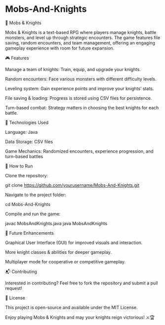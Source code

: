 # Mobs-And-Knights

🏰 Mobs & Knights

Mobs & Knights is a text-based RPG where players manage knights, battle monsters, and level up through strategic encounters. The game features file saving, random encounters, and team management, offering an engaging gameplay experience with room for future expansion.

🎮 Features

Manage a team of knights: Train, equip, and upgrade your knights.

Random encounters: Face various monsters with different difficulty levels.

Leveling system: Gain experience points and improve your knights’ stats.

File saving & loading: Progress is stored using CSV files for persistence.

Turn-based combat: Strategy matters in choosing the best knights for each battle.

🔧 Technologies Used

Language: Java

Data Storage: CSV files

Game Mechanics: Randomized encounters, experience progression, and turn-based battles

🚀 How to Run

Clone the repository:

git clone https://github.com/yourusername/Mobs-And-Knights.git

Navigate to the project folder:

cd Mobs-And-Knights

Compile and run the game:

javac MobsAndKnights.java
java MobsAndKnights

📌 Future Enhancements

Graphical User Interface (GUI) for improved visuals and interaction.

More knight classes & abilities for deeper gameplay.

Multiplayer mode for cooperative or competitive gameplay.

📬 Contributing

Interested in contributing? Feel free to fork the repository and submit a pull request!

📜 License

This project is open-source and available under the MIT License.

Enjoy playing Mobs & Knights and may your knights reign victorious! ⚔️🏆
